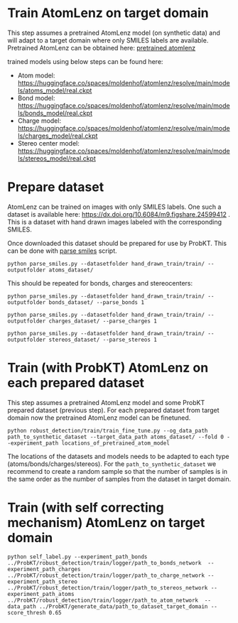 # Train AtomLenz on target domain

This step assumes a pretrained AtomLenz model (on synthetic data) and will adapt to a target domain where only SMILES labels are available. 
Pretrained AtomLenz can be obtained here: [pretrained atomlenz](./training.md)

trained models using below steps can be found here:

* Atom model: https://huggingface.co/spaces/moldenhof/atomlenz/resolve/main/models/atoms_model/real.ckpt
* Bond model: https://huggingface.co/spaces/moldenhof/atomlenz/resolve/main/models/bonds_model/real.ckpt
* Charge model: https://huggingface.co/spaces/moldenhof/atomlenz/resolve/main/models/charges_model/real.ckpt
* Stereo center model: https://huggingface.co/spaces/moldenhof/atomlenz/resolve/main/models/stereos_model/real.ckpt

# Prepare dataset

AtomLenz can be trained on images with only SMILES labels. One such a dataset is available here: https://dx.doi.org/10.6084/m9.figshare.24599412 . 
This is a dataset with hand drawn images labeled with the corresponding SMILES.

Once downloaded this dataset should be prepared for use by ProbKT. This can be done with  [parse smiles](./datasets/parse_smiles.py) script.

```
python parse_smiles.py --datasetfolder hand_drawn_train/train/ --outputfolder atoms_dataset/
```

This should be repeated for bonds, charges and stereocenters:

```
python parse_smiles.py --datasetfolder hand_drawn_train/train/ --outputfolder bonds_dataset/ --parse_bonds 1
```

```
python parse_smiles.py --datasetfolder hand_drawn_train/train/ --outputfolder charges_dataset/ --parse_charges 1
```

```
python parse_smiles.py --datasetfolder hand_drawn_train/train/ --outputfolder stereos_dataset/ --parse_stereos 1
```

# Train (with ProbKT) AtomLenz on each prepared dataset

This step assumes a pretrained AtomLenz model and some ProbKT prepared dataset (previous step). For each prepared dataset from target domain now the pretrained AtomLenz model can be finetuned.

```
python robust_detection/train/train_fine_tune.py --og_data_path path_to_synthetic_dataset --target_data_path atoms_dataset/ --fold 0 --experiment_path locations_of_pretrained_atom_model
```

The locations of the datasets and models needs to be adapted to each type (atoms/bonds/charges/stereos).
For the ``path_to_synthetic_dataset`` we recommend to create a random sample so that the number of samples is in the same order as the number of samples from the dataset in target domain.

# Train (with self correcting mechanism) AtomLenz on target domain

```
python self_label.py --experiment_path_bonds ../ProbKT/robust_detection/train/logger/path_to_bonds_network  --experiment_path_charges ../ProbKT/robust_detection/train/logger/path_to_charge_network --experiment_path_stereo ../ProbKT/robust_detection/train/logger/path_to_stereos_network --experiment_path_atoms ../ProbKT/robust_detection/train/logger/path_to_atom_network  --data_path ../ProbKT/generate_data/path_to_dataset_target_domain --score_thresh 0.65
```
